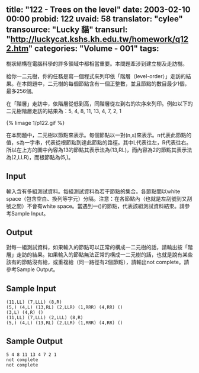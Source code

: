 title: "122 - Trees on the level"
date: 2003-02-10 00:00
probid: 122
uvaid: 58
translator: "cylee"
transource: "Lucky 貓"
transurl: "http://luckycat.kshs.kh.edu.tw/homework/q122.htm"
categories: "Volume - 001"
tags:
---

樹狀結構在電腦科學的許多領域中都相當重要。本問題牽涉到建立樹及走訪樹。

給你一二元樹，你的任務是寫一個程式來列印依「階層（level-order）」走訪的結果。在本問題中，二元樹的每個節點含有一個正整數，並且節點的數目最少1個，最多256個。

在「階層」走訪中，依階層從低到高，同階層從左到右的次序來列印。例如以下的二元樹階層走訪的結果為：5, 4, 8, 11, 13, 4, 7, 2, 1

{% limage 1/p122.gif %}

在本問題中，二元樹以節點來表示。每個節點以一對(n,s)來表示。n代表此節點的值，s為一字串，代表從根節點到達此節點的路徑。其中L代表往左，R代表往右。所以在上方的圖中內容為13的節點其表示法為(13,RL)，而內容為2的節點其表示法為(2,LLR)，而根節點為(5,)。

<!-- more -->

## Input ##

輸入含有多組測試資料。每組測試資料為若干節點的集合。各節點間以white space（包含空白、換列等字元）分隔。注意：在各節點內（也就是左刮號到又刮號之間）不會有white space。當遇到一()的節點，代表該組測試資料結束。請參考Sample Input。

## Output ##

對每一組測試資料，如果輸入的節點可以正常的構成一二元樹的話，請輸出按「階層」走訪的結果。如果輸入的節點無法正常的構成一二元樹的話，也就是說有某些該有的節點沒有給，或重複給（同一路徑有2個節點），請輸出not complete。請參考Sample Output。

## Sample Input ##

	(11,LL) (7,LLL) (8,R)
	(5,) (4,L) (13,RL) (2,LLR) (1,RRR) (4,RR) ()
	(3,L) (4,R) ()
	(11,LL) (7,LLL) (2,LLL) (8,R)
	(5,) (4,L) (13,RL) (2,LLR) (1,RRR) (4,RR) ()

## Sample Output ##

	5 4 8 11 13 4 7 2 1
	not complete
	not complete
